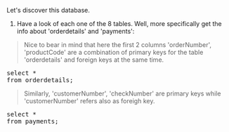 Let's discover this database.

1) Have a look of each one of the 8 tables. Well, more specifically get the info about 'orderdetails' and 'payments':
> Nice to bear in mind that here the first 2 columns 'orderNumber', 'productCode' are a combination of primary keys for the table 'orderdetails' and foreign keys at the same time.

<pre>select * 
from orderdetails;</pre>

> Similarly, 'customerNumber', 'checkNumber' are primary keys while 'customerNumber' refers also as foreigh key.

<pre>select * 
from payments;</pre>
